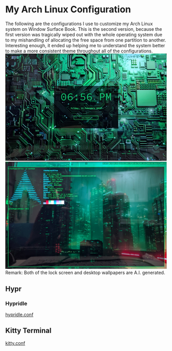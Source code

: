 # My Arch Linux Configuration
The following are the configurations I use to customize my Arch Linux system on Window Surface Book. This is the second version, because the first version was tragically wiped out with the whole operating system due to my mishandling of allocating the free space from one partition to another. Interesting enough, it ended up helping me to understand the system better to make a more consistent theme throughout all of the configurations.
![image](https://github.com/faitinchan/My_Arch_Linux_Configuration/blob/main/PXL_20250222_025642750.MP~2.jpg)
![image](https://github.com/faitinchan/My_Arch_Linux_Configuration/blob/main/PXL_20250222_025726071.MP~2.jpg)
Remark: Both of the lock screen and desktop wallpapers are A.I. generated.
## Hypr
### Hypridle
[hypridle.conf]()
## Kitty Terminal
[kitty.conf]()
